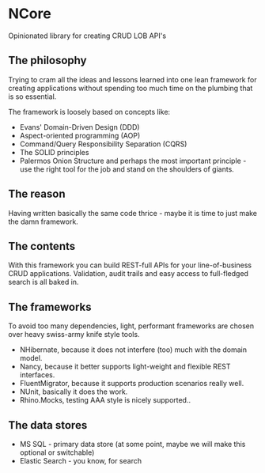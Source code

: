 # NCore
Opinionated library for creating CRUD LOB API's

## The philosophy
Trying to cram all the ideas and lessons learned into one lean framework for creating applications without spending too much time on the plumbing that is so essential.

The framework is loosely based on concepts like:
* Evans' Domain-Driven Design (DDD)
* Aspect-oriented programming (AOP)
* Command/Query Responsibility Separation (CQRS)
* The SOLID principles
* Palermos Onion Structure
and perhaps the most important principle - use the right tool for the job and stand on the shoulders of giants.

## The reason
Having written basically the same code thrice - maybe it is time to just make the damn framework.

## The contents
With this framework you can build REST-full APIs for your line-of-business CRUD applications. Validation, audit trails and easy access to full-fledged search is all baked in.

## The frameworks
To avoid too many dependencies, light, performant frameworks are chosen over heavy swiss-army knife style tools. 

* NHibernate, because it does not interfere (too) much with the domain model.
* Nancy, because it better supports light-weight and flexible REST interfaces.
* FluentMigrator, because it supports production scenarios really well.
* NUnit, basically it does the work.
* Rhino.Mocks, testing AAA style is nicely supported..

## The data stores
* MS SQL - primary data store (at some point, maybe we will make this optional or switchable)
* Elastic Search - you know, for search
